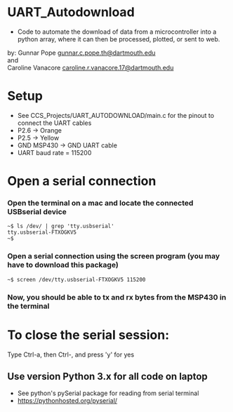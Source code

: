 # UART_Autodownload
* Code to automate the download of data from a microcontroller into a python array, where it can then be processed, plotted, or sent to web.

by: Gunnar Pope <gunnar.c.pope.th@dartmouth.edu>  
and  
Caroline Vanacore <caroline.r.vanacore.17@dartmouth.edu>  

# Setup
* See CCS_Projects/UART_AUTODOWNLOAD/main.c for the pinout to connect the UART cables
* P2.6 -> Orange
* P2.5 -> Yellow
* GND MSP430 -> GND UART cable
* UART baud rate = 115200

# Open a serial connection  


### Open the terminal on a mac and locate the connected USBserial device
```
~$ ls /dev/ | grep 'tty.usbserial'
tty.usbserial-FTXOGKV5
~$ 
```

### Open a serial connection using the screen program (you may have to download this package)
```
~$ screen /dev/tty.usbserial-FTXOGKV5 115200
```

### Now, you should be able to tx and rx bytes from the MSP430 in the terminal

# To close the serial session:  
Type Ctrl-a, then Ctrl-\, and press 'y' for yes


## Use version Python 3.x for all code on laptop
* See python's pySerial package for reading from serial terminal
* https://pythonhosted.org/pyserial/



